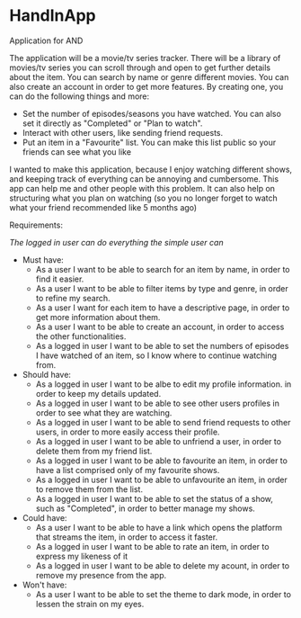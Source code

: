 # HandInApp
Application for AND

The application will be a movie/tv series tracker. There will be a library of movies/tv series you can scroll through and open to get further details about the item.
You can search by name or genre different movies. You can also create an account in order to get more features.
By creating one, you can do the following things and more:
 - Set the number of episodes/seasons you have watched. You can also set it directly as "Completed" or "Plan to watch".
 - Interact with other users, like sending friend requests.
 - Put an item in a "Favourite" list. You can make this list public so your friends can see what you like
 
 I wanted to make this application, because I enjoy watching different shows, and keeping track of everything can be annoying and cumbersome.
 This app can help me and other people with this problem. It can also help on structuring what you plan on watching (so you no longer forget to watch what your friend recommended
 like 5 months ago)
 
 Requirements: 
 
 *The logged in user can do everything the simple user can*
 
  - Must have:
    - As a user I want to be able to search for an item by name, in order to find it easier.
    - As a user I want to be able to filter items by type and genre, in order to refine my search.
    - As a user I want for each item to have a descriptive page, in order to get more information about them.
    - As a user I want to be able to create an account, in order to access the other functionalities.
    - As a logged in user I want to be able to set the numbers of episodes I have watched of an item, so I know where to continue watching from.
  - Should have:
    - As a logged in user I want to be albe to edit my profile information. in order to keep my details updated.
    - As a logged in user I want to be able to see other users profiles in order to see what they are watching.
    - As a logged in user I want to be able to send friend requests to other users, in order to more easily access their profile.
    - As a logged in user I want to be able to unfriend a user, in order to delete them from my friend list.
    - As a logged in user I want to be able to favourite an item, in order to have a list comprised only of my favourite shows.
    - As a logged in user I want to be able to unfavourite an item, in order to remove them from the list.
    - As a logged in user I want to be able to set the status of a show, such as "Completed", in order to better manage my shows.
  - Could have:
    - As a user I want to be able to have a link which opens the platform that streams the item, in order to access it faster.
    - As a logged in user I want to be able to rate an item, in order to express my likeness of it
    - As a logged in user I want to be able to delete my acount, in order to remove my presence from the app.
  - Won't have:
    - As a user I want to be able to set the theme to dark mode, in order to lessen the strain on my eyes.
